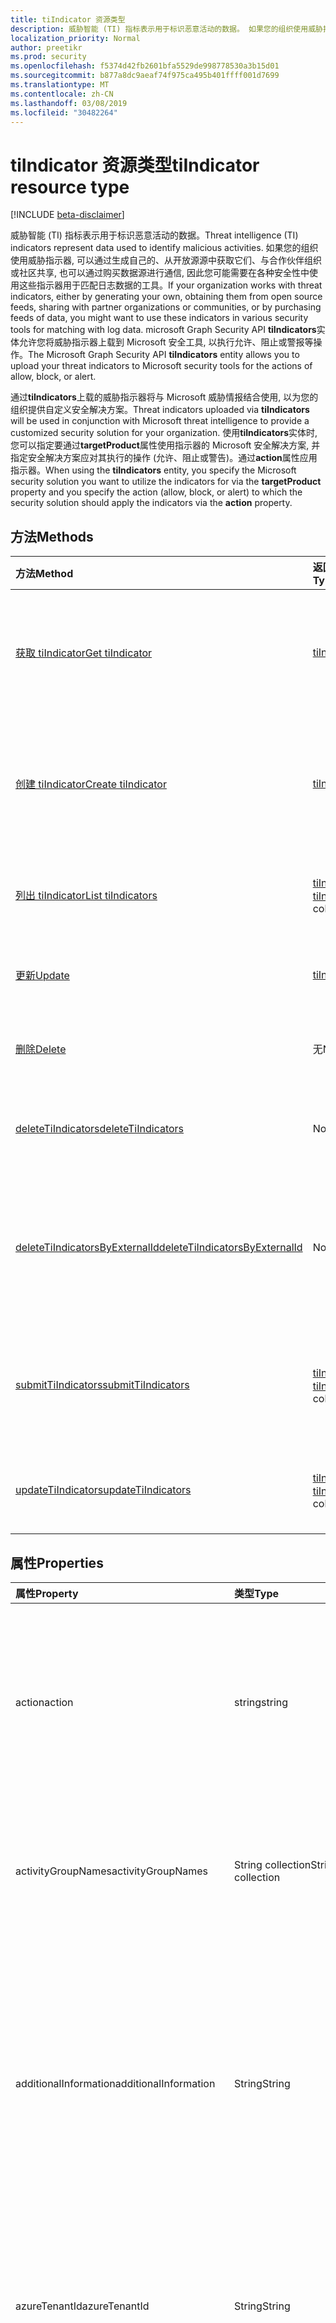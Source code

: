 ```yaml
---
title: tiIndicator 资源类型
description: 威胁智能 (TI) 指标表示用于标识恶意活动的数据。 如果您的组织使用威胁指示器 (通过生成自己的、从开放源源获取、与合作伙伴组织或社区共享, 或购买数据源), 则通常需要在各种安全性中使用这些指示器用于匹配日志数据的工具。 Graph security tiIndicators 实体允许您将威胁指示器上载到 Microsoft 安全工具, 以执行允许、阻止或警报等操作。
localization_priority: Normal
author: preetikr
ms.prod: security
ms.openlocfilehash: f5374d42fb2601bfa5529de998778530a3b15d01
ms.sourcegitcommit: b877a8dc9aeaf74f975ca495b401ffff001d7699
ms.translationtype: MT
ms.contentlocale: zh-CN
ms.lasthandoff: 03/08/2019
ms.locfileid: "30482264"
---
```

# <a name="tiindicator-resource-type"></a><span data-ttu-id="4cc22-105">tiIndicator 资源类型</span><span class="sxs-lookup"><span data-stu-id="4cc22-105">tiIndicator resource type</span></span>

[!INCLUDE [beta-disclaimer](../../includes/beta-disclaimer.md)]

<span data-ttu-id="4cc22-106">威胁智能 (TI) 指标表示用于标识恶意活动的数据。</span><span class="sxs-lookup"><span data-stu-id="4cc22-106">Threat intelligence (TI) indicators represent data used to identify malicious activities.</span></span> <span data-ttu-id="4cc22-107">如果您的组织使用威胁指示器, 可以通过生成自己的、从开放源源中获取它们、与合作伙伴组织或社区共享, 也可以通过购买数据源进行通信, 因此您可能需要在各种安全性中使用这些指示器用于匹配日志数据的工具。</span><span class="sxs-lookup"><span data-stu-id="4cc22-107">If your organization works with threat indicators, either by generating your own, obtaining them from open source feeds, sharing with partner organizations or communities, or by purchasing feeds of data, you might want to use these indicators in various security tools for matching with log data.</span></span> <span data-ttu-id="4cc22-108">microsoft Graph Security API **tiIndicators**实体允许您将威胁指示器上载到 Microsoft 安全工具, 以执行允许、阻止或警报等操作。</span><span class="sxs-lookup"><span data-stu-id="4cc22-108">The Microsoft Graph Security API **tiIndicators** entity allows you to upload your threat indicators to Microsoft security tools for the actions of allow, block, or alert.</span></span>

<span data-ttu-id="4cc22-109">通过**tiIndicators**上载的威胁指示器将与 Microsoft 威胁情报结合使用, 以为您的组织提供自定义安全解决方案。</span><span class="sxs-lookup"><span data-stu-id="4cc22-109">Threat indicators uploaded via **tiIndicators** will be used in conjunction with Microsoft threat intelligence to provide a customized security solution for your organization.</span></span> <span data-ttu-id="4cc22-110">使用**tiIndicators**实体时, 您可以指定要通过**targetProduct**属性使用指示器的 Microsoft 安全解决方案, 并指定安全解决方案应对其执行的操作 (允许、阻止或警告)。通过**action**属性应用指示器。</span><span class="sxs-lookup"><span data-stu-id="4cc22-110">When using the **tiIndicators** entity, you specify the Microsoft security solution you want to utilize the indicators for via the **targetProduct** property and you specify the action (allow, block, or alert) to which the security solution should apply the indicators via the **action** property.</span></span>

## <a name="methods"></a><span data-ttu-id="4cc22-111">方法</span><span class="sxs-lookup"><span data-stu-id="4cc22-111">Methods</span></span>

| <span data-ttu-id="4cc22-112">方法</span><span class="sxs-lookup"><span data-stu-id="4cc22-112">Method</span></span>       | <span data-ttu-id="4cc22-113">返回类型</span><span class="sxs-lookup"><span data-stu-id="4cc22-113">Return Type</span></span> | <span data-ttu-id="4cc22-114">说明</span><span class="sxs-lookup"><span data-stu-id="4cc22-114">Description</span></span> |
|:-------------|:------------|:------------|
| [<span data-ttu-id="4cc22-115">获取 tiIndicator</span><span class="sxs-lookup"><span data-stu-id="4cc22-115">Get tiIndicator</span></span>](../api/tiindicator-get.md) | [<span data-ttu-id="4cc22-116">tiIndicator</span><span class="sxs-lookup"><span data-stu-id="4cc22-116">tiIndicator</span></span>](tiindicator.md) | <span data-ttu-id="4cc22-117">读取 tiIndicator 对象的属性和关系。</span><span class="sxs-lookup"><span data-stu-id="4cc22-117">Read properties and relationships of tiIndicator object.</span></span> |
| [<span data-ttu-id="4cc22-118">创建 tiIndicator</span><span class="sxs-lookup"><span data-stu-id="4cc22-118">Create tiIndicator</span></span>](../api/tiindicators-post.md) | [<span data-ttu-id="4cc22-119">tiIndicator</span><span class="sxs-lookup"><span data-stu-id="4cc22-119">tiIndicator</span></span>](tiindicator.md) | <span data-ttu-id="4cc22-120">通过发布到 tiIndicators 集合创建新的 tiIndicator。</span><span class="sxs-lookup"><span data-stu-id="4cc22-120">Create a new tiIndicator by posting to the tiIndicators collection.</span></span> |
| [<span data-ttu-id="4cc22-121">列出 tiIndicator</span><span class="sxs-lookup"><span data-stu-id="4cc22-121">List tiIndicators</span></span>](../api/tiindicators-list.md) | <span data-ttu-id="4cc22-122">[tiIndicator](tiindicator.md)集合</span><span class="sxs-lookup"><span data-stu-id="4cc22-122">[tiIndicator](tiindicator.md) collection</span></span> | <span data-ttu-id="4cc22-123">获取 tiIndicator 对象集合。</span><span class="sxs-lookup"><span data-stu-id="4cc22-123">Get a tiIndicator object collection.</span></span> |
| [<span data-ttu-id="4cc22-124">更新</span><span class="sxs-lookup"><span data-stu-id="4cc22-124">Update</span></span>](../api/tiindicator-update.md) | [<span data-ttu-id="4cc22-125">tiIndicator</span><span class="sxs-lookup"><span data-stu-id="4cc22-125">tiIndicator</span></span>](tiindicator.md) | <span data-ttu-id="4cc22-126">更新 tiIndicator 对象。</span><span class="sxs-lookup"><span data-stu-id="4cc22-126">Update tiIndicator object.</span></span> |
| [<span data-ttu-id="4cc22-127">删除</span><span class="sxs-lookup"><span data-stu-id="4cc22-127">Delete</span></span>](../api/tiindicator-delete.md) | <span data-ttu-id="4cc22-128">无</span><span class="sxs-lookup"><span data-stu-id="4cc22-128">None</span></span> | <span data-ttu-id="4cc22-129">删除 tiIndicator 对象。</span><span class="sxs-lookup"><span data-stu-id="4cc22-129">Delete tiIndicator object.</span></span> |
|[<span data-ttu-id="4cc22-130">deleteTiIndicators</span><span class="sxs-lookup"><span data-stu-id="4cc22-130">deleteTiIndicators</span></span>](../api/tiindicator-deletetiindicators.md)|<span data-ttu-id="4cc22-131">None</span><span class="sxs-lookup"><span data-stu-id="4cc22-131">None</span></span>| <span data-ttu-id="4cc22-132">删除多个 tiIndicator 对象。</span><span class="sxs-lookup"><span data-stu-id="4cc22-132">Delete multiple tiIndicator objects.</span></span>|
|[<span data-ttu-id="4cc22-133">deleteTiIndicatorsByExternalId</span><span class="sxs-lookup"><span data-stu-id="4cc22-133">deleteTiIndicatorsByExternalId</span></span>](../api/tiindicator-deletetiindicatorsbyexternalid.md)|<span data-ttu-id="4cc22-134">None</span><span class="sxs-lookup"><span data-stu-id="4cc22-134">None</span></span>| <span data-ttu-id="4cc22-135">通过`externalId`属性删除多个 tiIndicator 对象。</span><span class="sxs-lookup"><span data-stu-id="4cc22-135">Delete multiple tiIndicator objects by the `externalId` property.</span></span>|
|[<span data-ttu-id="4cc22-136">submitTiIndicators</span><span class="sxs-lookup"><span data-stu-id="4cc22-136">submitTiIndicators</span></span>](../api/tiindicator-submittiindicators.md)|<span data-ttu-id="4cc22-137">[tiIndicator](tiindicator.md)集合</span><span class="sxs-lookup"><span data-stu-id="4cc22-137">[tiIndicator](tiindicator.md) collection</span></span>|<span data-ttu-id="4cc22-138">通过发布 tiIndicators 集合创建新的 tiIndicators。</span><span class="sxs-lookup"><span data-stu-id="4cc22-138">Create new tiIndicators by posting a tiIndicators collection.</span></span>|
|[<span data-ttu-id="4cc22-139">updateTiIndicators</span><span class="sxs-lookup"><span data-stu-id="4cc22-139">updateTiIndicators</span></span>](../api/tiindicator-updatetiindicators.md)|<span data-ttu-id="4cc22-140">[tiIndicator](tiindicator.md)集合</span><span class="sxs-lookup"><span data-stu-id="4cc22-140">[tiIndicator](tiindicator.md) collection</span></span>| <span data-ttu-id="4cc22-141">更新多个 tiIndicator 对象。</span><span class="sxs-lookup"><span data-stu-id="4cc22-141">Update multiple tiIndicator objects.</span></span>|

## <a name="properties"></a><span data-ttu-id="4cc22-142">属性</span><span class="sxs-lookup"><span data-stu-id="4cc22-142">Properties</span></span>

| <span data-ttu-id="4cc22-143">属性</span><span class="sxs-lookup"><span data-stu-id="4cc22-143">Property</span></span>     | <span data-ttu-id="4cc22-144">类型</span><span class="sxs-lookup"><span data-stu-id="4cc22-144">Type</span></span>        | <span data-ttu-id="4cc22-145">说明</span><span class="sxs-lookup"><span data-stu-id="4cc22-145">Description</span></span> |
|:-------------|:------------|:------------|
|<span data-ttu-id="4cc22-146">action</span><span class="sxs-lookup"><span data-stu-id="4cc22-146">action</span></span>|<span data-ttu-id="4cc22-147">string</span><span class="sxs-lookup"><span data-stu-id="4cc22-147">string</span></span>| <span data-ttu-id="4cc22-148">在 targetProduct 安全工具中匹配指标时要应用的操作。</span><span class="sxs-lookup"><span data-stu-id="4cc22-148">The action to apply if the indicator is matched from within the targetProduct security tool.</span></span> <span data-ttu-id="4cc22-149">可取值为：`unknown`、`allow`、`block`、`alert`。</span><span class="sxs-lookup"><span data-stu-id="4cc22-149">Possible values are: `unknown`, `allow`, `block`, `alert`.</span></span> <span data-ttu-id="4cc22-150">**必需。**</span><span class="sxs-lookup"><span data-stu-id="4cc22-150">**Required.**</span></span>|
|<span data-ttu-id="4cc22-151">activityGroupNames</span><span class="sxs-lookup"><span data-stu-id="4cc22-151">activityGroupNames</span></span>|<span data-ttu-id="4cc22-152">String collection</span><span class="sxs-lookup"><span data-stu-id="4cc22-152">String collection</span></span>|<span data-ttu-id="4cc22-153">负责威胁指示器所涵盖的恶意活动的各方的网络威胁智能名称。</span><span class="sxs-lookup"><span data-stu-id="4cc22-153">The cyber threat intelligence name(s) for the parties responsible for the malicious activity covered by the threat indicator.</span></span>|
|<span data-ttu-id="4cc22-154">additionalInformation</span><span class="sxs-lookup"><span data-stu-id="4cc22-154">additionalInformation</span></span>|<span data-ttu-id="4cc22-155">String</span><span class="sxs-lookup"><span data-stu-id="4cc22-155">String</span></span>|<span data-ttu-id="4cc22-156">可以放置其他 tiIndicator 属性中未涵盖的指标中的额外数据的 "容器" 区域。</span><span class="sxs-lookup"><span data-stu-id="4cc22-156">A catchall area into which extra data from the indicator not covered by the other tiIndicator properties may be placed.</span></span> <span data-ttu-id="4cc22-157">放置在 additionalInformation 中的数据通常不会被 targetProduct 安全工具使用。</span><span class="sxs-lookup"><span data-stu-id="4cc22-157">Data placed into additionalInformation will typically not be utilized by the targetProduct security tool.</span></span>|
|<span data-ttu-id="4cc22-158">azureTenantId</span><span class="sxs-lookup"><span data-stu-id="4cc22-158">azureTenantId</span></span>|<span data-ttu-id="4cc22-159">String</span><span class="sxs-lookup"><span data-stu-id="4cc22-159">String</span></span>| <span data-ttu-id="4cc22-160">当指标为引入时由系统进行标记。</span><span class="sxs-lookup"><span data-stu-id="4cc22-160">Stamped by the system when the indicator is ingested.</span></span> <span data-ttu-id="4cc22-161">提交客户端的 Azure Active Directory 租户 id。</span><span class="sxs-lookup"><span data-stu-id="4cc22-161">The Azure Active Directory tenant id of submitting client.</span></span> <span data-ttu-id="4cc22-162">**必需。**</span><span class="sxs-lookup"><span data-stu-id="4cc22-162">**Required.**</span></span>|
|<span data-ttu-id="4cc22-163">confidence</span><span class="sxs-lookup"><span data-stu-id="4cc22-163">confidence</span></span>|<span data-ttu-id="4cc22-164">Int32</span><span class="sxs-lookup"><span data-stu-id="4cc22-164">Int32</span></span>|<span data-ttu-id="4cc22-165">一个整数, 表示对指示器中的数据准确标识恶意行为的可信度。</span><span class="sxs-lookup"><span data-stu-id="4cc22-165">An integer representing the confidence the data within the indicator accurately identifies malicious behavior.</span></span> <span data-ttu-id="4cc22-166">可接受的值为0– 100, 100 的值为最高。</span><span class="sxs-lookup"><span data-stu-id="4cc22-166">Acceptable values are 0 – 100 with 100 being the highest.</span></span>|
|<span data-ttu-id="4cc22-167">说明</span><span class="sxs-lookup"><span data-stu-id="4cc22-167">description</span></span>|<span data-ttu-id="4cc22-168">字符串</span><span class="sxs-lookup"><span data-stu-id="4cc22-168">String</span></span>| <span data-ttu-id="4cc22-169">由指示器表示的威胁的简短说明 (100 个字符或更少)。</span><span class="sxs-lookup"><span data-stu-id="4cc22-169">Brief description (100 characters or less) of the threat represented by the indicator.</span></span> <span data-ttu-id="4cc22-170">**必需。**</span><span class="sxs-lookup"><span data-stu-id="4cc22-170">**Required.**</span></span>|
|<span data-ttu-id="4cc22-171">diamondModel</span><span class="sxs-lookup"><span data-stu-id="4cc22-171">diamondModel</span></span>|[<span data-ttu-id="4cc22-172">diamondModel</span><span class="sxs-lookup"><span data-stu-id="4cc22-172">diamondModel</span></span>](#diamondModel-values)|<span data-ttu-id="4cc22-173">此指示器所在的菱形模型的面积。</span><span class="sxs-lookup"><span data-stu-id="4cc22-173">The area of the Diamond Model in which this indicator exists.</span></span> <span data-ttu-id="4cc22-174">可取值为：`unknown`、`adversary`、`capability`、`infrastructure` 或 `victim`。</span><span class="sxs-lookup"><span data-stu-id="4cc22-174">Possible values are: `unknown`, `adversary`, `capability`, `infrastructure`, `victim`.</span></span>|
|<span data-ttu-id="4cc22-175">expirationDateTime</span><span class="sxs-lookup"><span data-stu-id="4cc22-175">expirationDateTime</span></span>|<span data-ttu-id="4cc22-176">DateTimeOffset</span><span class="sxs-lookup"><span data-stu-id="4cc22-176">DateTimeOffset</span></span>| <span data-ttu-id="4cc22-177">指示指示器过期时间的日期/时间字符串。</span><span class="sxs-lookup"><span data-stu-id="4cc22-177">DateTime string indicating when the Indicator expires.</span></span> <span data-ttu-id="4cc22-178">所有指标都必须具有到期日期, 以避免系统中的陈旧指示器持久化。</span><span class="sxs-lookup"><span data-stu-id="4cc22-178">All indicators must have an expiration date to avoid stale indicators persisting in the system.</span></span> <span data-ttu-id="4cc22-179">时间戳类型表示采用 ISO 8601 格式的日期和时间信息，始终采用 UTC 时间。</span><span class="sxs-lookup"><span data-stu-id="4cc22-179">The Timestamp type represents date and time information using ISO 8601 format and is always in UTC time.</span></span> <span data-ttu-id="4cc22-180">例如，2014 年 1 月 1 日午夜 UTC 如下所示：`'2014-01-01T00:00:00Z'`。</span><span class="sxs-lookup"><span data-stu-id="4cc22-180">For example, midnight UTC on Jan 1, 2014 would look like this: `'2014-01-01T00:00:00Z'`.</span></span> <span data-ttu-id="4cc22-181">**必需。**</span><span class="sxs-lookup"><span data-stu-id="4cc22-181">**Required.**</span></span>|
|<span data-ttu-id="4cc22-182">externalId</span><span class="sxs-lookup"><span data-stu-id="4cc22-182">externalId</span></span>|<span data-ttu-id="4cc22-183">String</span><span class="sxs-lookup"><span data-stu-id="4cc22-183">String</span></span>| <span data-ttu-id="4cc22-184">将指示器与指示器提供程序的系统 (例如外键) 相结合的标识号。</span><span class="sxs-lookup"><span data-stu-id="4cc22-184">An identification number that ties the indicator back to the indicator provider’s system (e.g. a foreign key).</span></span> |
|<span data-ttu-id="4cc22-185">id</span><span class="sxs-lookup"><span data-stu-id="4cc22-185">id</span></span>|<span data-ttu-id="4cc22-186">String</span><span class="sxs-lookup"><span data-stu-id="4cc22-186">String</span></span>|<span data-ttu-id="4cc22-187">当指标为引入时由系统创建。</span><span class="sxs-lookup"><span data-stu-id="4cc22-187">Created by the system when the indicator is ingested.</span></span> <span data-ttu-id="4cc22-188">生成的 GUID/唯一标识符。</span><span class="sxs-lookup"><span data-stu-id="4cc22-188">Generated GUID/unique identifier.</span></span> <span data-ttu-id="4cc22-189">只读。</span><span class="sxs-lookup"><span data-stu-id="4cc22-189">Read-only.</span></span>|
|<span data-ttu-id="4cc22-190">ingestedDateTime</span><span class="sxs-lookup"><span data-stu-id="4cc22-190">ingestedDateTime</span></span>|<span data-ttu-id="4cc22-191">DateTimeOffset</span><span class="sxs-lookup"><span data-stu-id="4cc22-191">DateTimeOffset</span></span>| <span data-ttu-id="4cc22-192">当指标为引入时由系统进行标记。</span><span class="sxs-lookup"><span data-stu-id="4cc22-192">Stamped by the system when the indicator is ingested.</span></span> <span data-ttu-id="4cc22-193">时间戳类型表示采用 ISO 8601 格式的日期和时间信息，始终采用 UTC 时间。</span><span class="sxs-lookup"><span data-stu-id="4cc22-193">The Timestamp type represents date and time information using ISO 8601 format and is always in UTC time.</span></span> <span data-ttu-id="4cc22-194">例如，2014 年 1 月 1 日午夜 UTC 如下所示：`'2014-01-01T00:00:00Z'`</span><span class="sxs-lookup"><span data-stu-id="4cc22-194">For example, midnight UTC on Jan 1, 2014 would look like this: `'2014-01-01T00:00:00Z'`</span></span>|
|<span data-ttu-id="4cc22-195">isActive</span><span class="sxs-lookup"><span data-stu-id="4cc22-195">isActive</span></span>|<span data-ttu-id="4cc22-196">Boolean</span><span class="sxs-lookup"><span data-stu-id="4cc22-196">Boolean</span></span>| <span data-ttu-id="4cc22-197">用于停用系统中的指示器。</span><span class="sxs-lookup"><span data-stu-id="4cc22-197">Used to deactivate indicators within system.</span></span> <span data-ttu-id="4cc22-198">默认情况下, 提交的任何指示器都设置为活动状态。</span><span class="sxs-lookup"><span data-stu-id="4cc22-198">By default, any indicator submitted is set as active.</span></span> <span data-ttu-id="4cc22-199">但是, 提供程序可能会将此设置为 "False" 的现有指示器提交到系统中停用指示器。</span><span class="sxs-lookup"><span data-stu-id="4cc22-199">However, providers may submit existing indicators with this set to ‘False’ to deactivate indicators in the system.</span></span>|
|<span data-ttu-id="4cc22-200">killChain</span><span class="sxs-lookup"><span data-stu-id="4cc22-200">killChain</span></span>|<span data-ttu-id="4cc22-201">[killChain](#killChain-values)集合</span><span class="sxs-lookup"><span data-stu-id="4cc22-201">[killChain](#killChain-values) collection</span></span>|<span data-ttu-id="4cc22-202">一个 JSON 字符串数组, 用于描述此指示器针对终止链上的哪个点或点。</span><span class="sxs-lookup"><span data-stu-id="4cc22-202">A JSON array of strings that describes which point or points on the Kill Chain this indicator targets.</span></span> <span data-ttu-id="4cc22-203">有关确切值, 请参阅下面的 "killChain 值"。</span><span class="sxs-lookup"><span data-stu-id="4cc22-203">See ‘killChain values’ below for exact values.</span></span> |
|<span data-ttu-id="4cc22-204">knownFalsePositives</span><span class="sxs-lookup"><span data-stu-id="4cc22-204">knownFalsePositives</span></span>|<span data-ttu-id="4cc22-205">String</span><span class="sxs-lookup"><span data-stu-id="4cc22-205">String</span></span>|<span data-ttu-id="4cc22-206">指示符可能导致误报的情况。</span><span class="sxs-lookup"><span data-stu-id="4cc22-206">Scenarios in which the indicator may cause false positives.</span></span> <span data-ttu-id="4cc22-207">这应该是可读的文本。</span><span class="sxs-lookup"><span data-stu-id="4cc22-207">This should be human-readable text.</span></span>|
|<span data-ttu-id="4cc22-208">lastReportedDateTime</span><span class="sxs-lookup"><span data-stu-id="4cc22-208">lastReportedDateTime</span></span>|<span data-ttu-id="4cc22-209">DateTimeOffset</span><span class="sxs-lookup"><span data-stu-id="4cc22-209">DateTimeOffset</span></span>|<span data-ttu-id="4cc22-210">上次发现指示器的时间。</span><span class="sxs-lookup"><span data-stu-id="4cc22-210">The last time the indicator was seen.</span></span> <span data-ttu-id="4cc22-211">时间戳类型表示使用 ISO 8601 格式的日期和时间信息，并且始终处于 UTC 时间。</span><span class="sxs-lookup"><span data-stu-id="4cc22-211">The Timestamp type represents date and time information using ISO 8601 format and is always in UTC time.</span></span> <span data-ttu-id="4cc22-212">例如，2014 年 1 月 1 日午夜 UTC 如下所示：`'2014-01-01T00:00:00Z'`</span><span class="sxs-lookup"><span data-stu-id="4cc22-212">For example, midnight UTC on Jan 1, 2014 would look like this: `'2014-01-01T00:00:00Z'`</span></span>|
|<span data-ttu-id="4cc22-213">malwareFamilyNames</span><span class="sxs-lookup"><span data-stu-id="4cc22-213">malwareFamilyNames</span></span>|<span data-ttu-id="4cc22-214">String collection</span><span class="sxs-lookup"><span data-stu-id="4cc22-214">String collection</span></span>|<span data-ttu-id="4cc22-215">与指示器关联的恶意软件系列名称 (如果存在)。</span><span class="sxs-lookup"><span data-stu-id="4cc22-215">The malware family name associated with an indicator if it exists.</span></span> <span data-ttu-id="4cc22-216">如果所有可能都可以通过 Windows Defender 安全智能[威胁百科全书](https://www.microsoft.com/wdsi/threats)找到, microsoft 将首选 microsoft 恶意软件系列名称。</span><span class="sxs-lookup"><span data-stu-id="4cc22-216">Microsoft prefers the Microsoft malware family name if at all possible which can be found via the Windows Defender Security Intelligence [threat encyclopedia](https://www.microsoft.com/wdsi/threats).</span></span>|
|<span data-ttu-id="4cc22-217">passiveOnly</span><span class="sxs-lookup"><span data-stu-id="4cc22-217">passiveOnly</span></span>|<span data-ttu-id="4cc22-218">Boolean</span><span class="sxs-lookup"><span data-stu-id="4cc22-218">Boolean</span></span> |<span data-ttu-id="4cc22-219">确定该指示符是否应触发对最终用户可见的事件。</span><span class="sxs-lookup"><span data-stu-id="4cc22-219">Determines if the indicator should trigger an event that is visible to an end-user.</span></span> <span data-ttu-id="4cc22-220">如果设置为 "true", 则安全工具将不会通知最终用户已发生 "命中"。</span><span class="sxs-lookup"><span data-stu-id="4cc22-220">When set to ‘true,’ security tools will not notify the end user that a ‘hit’ has occurred.</span></span> <span data-ttu-id="4cc22-221">通常情况下, 这通常被视为审核或静默模式, 安全产品只需记录已发生的匹配项, 但不会执行该操作。</span><span class="sxs-lookup"><span data-stu-id="4cc22-221">This is most often treated as audit or silent mode by security products where they will simply log that a match occurred but will not perform the action.</span></span> <span data-ttu-id="4cc22-222">默认值为 false。</span><span class="sxs-lookup"><span data-stu-id="4cc22-222">Default value is false.</span></span> |
|<span data-ttu-id="4cc22-223">度</span><span class="sxs-lookup"><span data-stu-id="4cc22-223">severity</span></span>|<span data-ttu-id="4cc22-224">Int32</span><span class="sxs-lookup"><span data-stu-id="4cc22-224">Int32</span></span>| <span data-ttu-id="4cc22-225">一个整数, 表示由指示器中的数据标识的恶意行为的严重程度。</span><span class="sxs-lookup"><span data-stu-id="4cc22-225">An integer representing the severity of the malicious behavior identified by the data within the indicator.</span></span> <span data-ttu-id="4cc22-226">可接受的值为0– 5, 其中5为最严重, 0 表示根本不严重。</span><span class="sxs-lookup"><span data-stu-id="4cc22-226">Acceptable values are 0 – 5 where 5 is the most severe and zero is not severe at all.</span></span> <span data-ttu-id="4cc22-227">默认值为3。</span><span class="sxs-lookup"><span data-stu-id="4cc22-227">Default value is 3.</span></span> |
|<span data-ttu-id="4cc22-228">tags</span><span class="sxs-lookup"><span data-stu-id="4cc22-228">tags</span></span>|<span data-ttu-id="4cc22-229">String 集合</span><span class="sxs-lookup"><span data-stu-id="4cc22-229">String collection</span></span>|<span data-ttu-id="4cc22-230">存储任意标记/关键字的字符串的 JSON 数组。</span><span class="sxs-lookup"><span data-stu-id="4cc22-230">A JSON array of strings that stores arbitrary tags/keywords.</span></span> |
|<span data-ttu-id="4cc22-231">targetProduct</span><span class="sxs-lookup"><span data-stu-id="4cc22-231">targetProduct</span></span>|<span data-ttu-id="4cc22-232">String</span><span class="sxs-lookup"><span data-stu-id="4cc22-232">String</span></span>|<span data-ttu-id="4cc22-233">一个字符串值, 表示应应用指标的单个安全产品。</span><span class="sxs-lookup"><span data-stu-id="4cc22-233">A string value representing a single security product to which the indicator should be applied.</span></span> <span data-ttu-id="4cc22-234">可接受的值`Azure Sentinel`为:。</span><span class="sxs-lookup"><span data-stu-id="4cc22-234">Acceptable values are: `Azure Sentinel`.</span></span> <span data-ttu-id="4cc22-235">**Required**</span><span class="sxs-lookup"><span data-stu-id="4cc22-235">**Required**</span></span>|
|<span data-ttu-id="4cc22-236">threatType</span><span class="sxs-lookup"><span data-stu-id="4cc22-236">threatType</span></span>|[<span data-ttu-id="4cc22-237">threatType</span><span class="sxs-lookup"><span data-stu-id="4cc22-237">threatType</span></span>](#threatType-values)| <span data-ttu-id="4cc22-238">每个指示器都必须具有有效的指示器威胁类型。</span><span class="sxs-lookup"><span data-stu-id="4cc22-238">Each indicator must have a valid Indicator Threat Type.</span></span> <span data-ttu-id="4cc22-239">可取值为：`Botnet`、`C2`、`CryptoMining`、`Darknet`、`DDoS`、`MaliciousUrl`、`Malware`、`Phishing`、`Proxy`、`PUA`、`WatchList`。</span><span class="sxs-lookup"><span data-stu-id="4cc22-239">Possible values are: `Botnet`, `C2`, `CryptoMining`, `Darknet`, `DDoS`, `MaliciousUrl`, `Malware`, `Phishing`, `Proxy`, `PUA`, `WatchList`.</span></span> <span data-ttu-id="4cc22-240">**必需。**</span><span class="sxs-lookup"><span data-stu-id="4cc22-240">**Required.**</span></span> |
|<span data-ttu-id="4cc22-241">tlpLevel</span><span class="sxs-lookup"><span data-stu-id="4cc22-241">tlpLevel</span></span>|[<span data-ttu-id="4cc22-242">tlpLevel</span><span class="sxs-lookup"><span data-stu-id="4cc22-242">tlpLevel</span></span>](#tlpLevel-values)| <span data-ttu-id="4cc22-243">指标的流量灯协议值。</span><span class="sxs-lookup"><span data-stu-id="4cc22-243">Traffic Light Protocol value for the indicator.</span></span> <span data-ttu-id="4cc22-244">可取值为：`unknown`、`white`、`green`、`amber` 或 `red`。</span><span class="sxs-lookup"><span data-stu-id="4cc22-244">Possible values are: `unknown`, `white`, `green`, `amber`, `red`.</span></span> <span data-ttu-id="4cc22-245">**必需。**</span><span class="sxs-lookup"><span data-stu-id="4cc22-245">**Required.**</span></span>|

### <a name="indicator-observables---email"></a><span data-ttu-id="4cc22-246">指标 observable-电子邮件</span><span class="sxs-lookup"><span data-stu-id="4cc22-246">Indicator Observables - Email</span></span>

| <span data-ttu-id="4cc22-247">属性</span><span class="sxs-lookup"><span data-stu-id="4cc22-247">Property</span></span>     | <span data-ttu-id="4cc22-248">类型</span><span class="sxs-lookup"><span data-stu-id="4cc22-248">Type</span></span>        | <span data-ttu-id="4cc22-249">说明</span><span class="sxs-lookup"><span data-stu-id="4cc22-249">Description</span></span> |
|:-------------|:------------|:------------|
|<span data-ttu-id="4cc22-250">emailEncoding</span><span class="sxs-lookup"><span data-stu-id="4cc22-250">emailEncoding</span></span>|<span data-ttu-id="4cc22-251">String</span><span class="sxs-lookup"><span data-stu-id="4cc22-251">String</span></span>|<span data-ttu-id="4cc22-252">电子邮件中使用的文本编码的类型。</span><span class="sxs-lookup"><span data-stu-id="4cc22-252">The type of text encoding used in the email.</span></span>|
|<span data-ttu-id="4cc22-253">emailLanguage</span><span class="sxs-lookup"><span data-stu-id="4cc22-253">emailLanguage</span></span>|<span data-ttu-id="4cc22-254">String</span><span class="sxs-lookup"><span data-stu-id="4cc22-254">String</span></span>|<span data-ttu-id="4cc22-255">电子邮件的语言。</span><span class="sxs-lookup"><span data-stu-id="4cc22-255">The language of the email.</span></span>|
|<span data-ttu-id="4cc22-256">emailRecipient</span><span class="sxs-lookup"><span data-stu-id="4cc22-256">emailRecipient</span></span>|<span data-ttu-id="4cc22-257">String</span><span class="sxs-lookup"><span data-stu-id="4cc22-257">String</span></span>|<span data-ttu-id="4cc22-258">收件人电子邮件地址。</span><span class="sxs-lookup"><span data-stu-id="4cc22-258">Recipient email address.</span></span>|
|<span data-ttu-id="4cc22-259">emailSenderAddress</span><span class="sxs-lookup"><span data-stu-id="4cc22-259">emailSenderAddress</span></span>|<span data-ttu-id="4cc22-260">String</span><span class="sxs-lookup"><span data-stu-id="4cc22-260">String</span></span>|<span data-ttu-id="4cc22-261">attacker& # 124; 牺牲品的电子邮件地址。</span><span class="sxs-lookup"><span data-stu-id="4cc22-261">Email address of the attacker&#124;victim.</span></span>|
|<span data-ttu-id="4cc22-262">emailSenderName</span><span class="sxs-lookup"><span data-stu-id="4cc22-262">emailSenderName</span></span>|<span data-ttu-id="4cc22-263">String</span><span class="sxs-lookup"><span data-stu-id="4cc22-263">String</span></span>|<span data-ttu-id="4cc22-264">attacker& # 124; 牺牲品的显示名称。</span><span class="sxs-lookup"><span data-stu-id="4cc22-264">Displayed name of the attacker&#124;victim.</span></span>|
|<span data-ttu-id="4cc22-265">emailSourceDomain</span><span class="sxs-lookup"><span data-stu-id="4cc22-265">emailSourceDomain</span></span>|<span data-ttu-id="4cc22-266">String</span><span class="sxs-lookup"><span data-stu-id="4cc22-266">String</span></span>|<span data-ttu-id="4cc22-267">电子邮件中使用的域。</span><span class="sxs-lookup"><span data-stu-id="4cc22-267">Domain used in the email.</span></span>|
|<span data-ttu-id="4cc22-268">emailSourceIpAddress</span><span class="sxs-lookup"><span data-stu-id="4cc22-268">emailSourceIpAddress</span></span>|<span data-ttu-id="4cc22-269">String</span><span class="sxs-lookup"><span data-stu-id="4cc22-269">String</span></span>|<span data-ttu-id="4cc22-270">电子邮件的源 IP 地址。</span><span class="sxs-lookup"><span data-stu-id="4cc22-270">Source IP address of email.</span></span>|
|<span data-ttu-id="4cc22-271">emailSubject</span><span class="sxs-lookup"><span data-stu-id="4cc22-271">emailSubject</span></span>|<span data-ttu-id="4cc22-272">String</span><span class="sxs-lookup"><span data-stu-id="4cc22-272">String</span></span>|<span data-ttu-id="4cc22-273">电子邮件的主题行。</span><span class="sxs-lookup"><span data-stu-id="4cc22-273">Subject line of email.</span></span>|
|<span data-ttu-id="4cc22-274">emailXMailer</span><span class="sxs-lookup"><span data-stu-id="4cc22-274">emailXMailer</span></span>|<span data-ttu-id="4cc22-275">String</span><span class="sxs-lookup"><span data-stu-id="4cc22-275">String</span></span>|<span data-ttu-id="4cc22-276">在电子邮件中使用的邮件散播值。</span><span class="sxs-lookup"><span data-stu-id="4cc22-276">X-Mailer value used in the email.</span></span>|

### <a name="indicator-observables---file"></a><span data-ttu-id="4cc22-277">指标 observable-文件</span><span class="sxs-lookup"><span data-stu-id="4cc22-277">Indicator Observables - File</span></span>

| <span data-ttu-id="4cc22-278">属性</span><span class="sxs-lookup"><span data-stu-id="4cc22-278">Property</span></span>     | <span data-ttu-id="4cc22-279">类型</span><span class="sxs-lookup"><span data-stu-id="4cc22-279">Type</span></span>        | <span data-ttu-id="4cc22-280">说明</span><span class="sxs-lookup"><span data-stu-id="4cc22-280">Description</span></span> |
|:-------------|:------------|:------------|
|<span data-ttu-id="4cc22-281">fileCompileDateTime</span><span class="sxs-lookup"><span data-stu-id="4cc22-281">fileCompileDateTime</span></span>|<span data-ttu-id="4cc22-282">DateTimeOffset</span><span class="sxs-lookup"><span data-stu-id="4cc22-282">DateTimeOffset</span></span>|<span data-ttu-id="4cc22-283">编译文件时的日期/时间。</span><span class="sxs-lookup"><span data-stu-id="4cc22-283">DateTime when the file was compiled.</span></span> <span data-ttu-id="4cc22-284">时间戳类型表示使用 ISO 8601 格式的日期和时间信息，并且始终处于 UTC 时间。</span><span class="sxs-lookup"><span data-stu-id="4cc22-284">The Timestamp type represents date and time information using ISO 8601 format and is always in UTC time.</span></span> <span data-ttu-id="4cc22-285">例如，2014 年 1 月 1 日午夜 UTC 如下所示：`'2014-01-01T00:00:00Z'`</span><span class="sxs-lookup"><span data-stu-id="4cc22-285">For example, midnight UTC on Jan 1, 2014 would look like this: `'2014-01-01T00:00:00Z'`</span></span>|
|<span data-ttu-id="4cc22-286">fileCreatedDateTime</span><span class="sxs-lookup"><span data-stu-id="4cc22-286">fileCreatedDateTime</span></span>|<span data-ttu-id="4cc22-287">DateTimeOffset</span><span class="sxs-lookup"><span data-stu-id="4cc22-287">DateTimeOffset</span></span>| <span data-ttu-id="4cc22-288">创建文件时的日期/时间。时间戳类型表示使用 ISO 8601 格式的日期和时间信息, 并且始终采用 UTC 时间。</span><span class="sxs-lookup"><span data-stu-id="4cc22-288">DateTime when the file was created.The Timestamp type represents date and time information using ISO 8601 format and is always in UTC time.</span></span> <span data-ttu-id="4cc22-289">例如，2014 年 1 月 1 日午夜 UTC 如下所示：`'2014-01-01T00:00:00Z'`</span><span class="sxs-lookup"><span data-stu-id="4cc22-289">For example, midnight UTC on Jan 1, 2014 would look like this: `'2014-01-01T00:00:00Z'`</span></span>|
|<span data-ttu-id="4cc22-290">fileHashType</span><span class="sxs-lookup"><span data-stu-id="4cc22-290">fileHashType</span></span>|<span data-ttu-id="4cc22-291">string</span><span class="sxs-lookup"><span data-stu-id="4cc22-291">string</span></span>| <span data-ttu-id="4cc22-292">存储在 fileHashValue 中的哈希的类型。</span><span class="sxs-lookup"><span data-stu-id="4cc22-292">The type of hash stored in fileHashValue.</span></span> <span data-ttu-id="4cc22-293">可取值为：`unknown`、`sha1`、`sha256`、`md5`、`authenticodeHash256`、`lsHash` 或 `ctph`。</span><span class="sxs-lookup"><span data-stu-id="4cc22-293">Possible values are: `unknown`, `sha1`, `sha256`, `md5`, `authenticodeHash256`, `lsHash`, `ctph`.</span></span>|
|<span data-ttu-id="4cc22-294">fileHashValue</span><span class="sxs-lookup"><span data-stu-id="4cc22-294">fileHashValue</span></span>|<span data-ttu-id="4cc22-295">String</span><span class="sxs-lookup"><span data-stu-id="4cc22-295">String</span></span>| <span data-ttu-id="4cc22-296">文件哈希值。</span><span class="sxs-lookup"><span data-stu-id="4cc22-296">The file hash value.</span></span>|
|<span data-ttu-id="4cc22-297">fileMutexName</span><span class="sxs-lookup"><span data-stu-id="4cc22-297">fileMutexName</span></span>|<span data-ttu-id="4cc22-298">String</span><span class="sxs-lookup"><span data-stu-id="4cc22-298">String</span></span>| <span data-ttu-id="4cc22-299">在基于文件的检测中使用的 Mutex 名称。</span><span class="sxs-lookup"><span data-stu-id="4cc22-299">Mutex name used in file-based detections.</span></span>|
|<span data-ttu-id="4cc22-300">fileName</span><span class="sxs-lookup"><span data-stu-id="4cc22-300">fileName</span></span>|<span data-ttu-id="4cc22-301">String</span><span class="sxs-lookup"><span data-stu-id="4cc22-301">String</span></span>|<span data-ttu-id="4cc22-302">如果该标记是基于文件的, 则为该文件的名称。</span><span class="sxs-lookup"><span data-stu-id="4cc22-302">Name of the file if the indicator is file-based.</span></span> <span data-ttu-id="4cc22-303">可以用逗号分隔多个文件名。</span><span class="sxs-lookup"><span data-stu-id="4cc22-303">Multiple file names may be delimited by commas.</span></span> |
|<span data-ttu-id="4cc22-304">filePacker</span><span class="sxs-lookup"><span data-stu-id="4cc22-304">filePacker</span></span>|<span data-ttu-id="4cc22-305">String</span><span class="sxs-lookup"><span data-stu-id="4cc22-305">String</span></span>|<span data-ttu-id="4cc22-306">用于生成相关文件的 packer。</span><span class="sxs-lookup"><span data-stu-id="4cc22-306">The packer used to build the file in question.</span></span>|
|<span data-ttu-id="4cc22-307">路径</span><span class="sxs-lookup"><span data-stu-id="4cc22-307">filePath</span></span>|<span data-ttu-id="4cc22-308">String</span><span class="sxs-lookup"><span data-stu-id="4cc22-308">String</span></span>|<span data-ttu-id="4cc22-309">指示受损的文件路径。</span><span class="sxs-lookup"><span data-stu-id="4cc22-309">Path of file indicating compromise.</span></span> <span data-ttu-id="4cc22-310">可以是 Windows 或 \* nix 样式路径。</span><span class="sxs-lookup"><span data-stu-id="4cc22-310">May be a Windows or \*nix style path.</span></span>|
|<span data-ttu-id="4cc22-311">fileSize</span><span class="sxs-lookup"><span data-stu-id="4cc22-311">fileSize</span></span>|<span data-ttu-id="4cc22-312">Int64</span><span class="sxs-lookup"><span data-stu-id="4cc22-312">Int64</span></span>|<span data-ttu-id="4cc22-313">文件大小 (以字节为单位)。</span><span class="sxs-lookup"><span data-stu-id="4cc22-313">Size of the file in bytes.</span></span>|
|<span data-ttu-id="4cc22-314">类型</span><span class="sxs-lookup"><span data-stu-id="4cc22-314">fileType</span></span>|<span data-ttu-id="4cc22-315">String</span><span class="sxs-lookup"><span data-stu-id="4cc22-315">String</span></span>| <span data-ttu-id="4cc22-316">文件类型的文本说明。</span><span class="sxs-lookup"><span data-stu-id="4cc22-316">Text description of the type of file.</span></span> <span data-ttu-id="4cc22-317">例如, "Word Document" 或 "Binary"。</span><span class="sxs-lookup"><span data-stu-id="4cc22-317">For example, “Word Document” or “Binary”.</span></span>|

### <a name="indicator-observables---network"></a><span data-ttu-id="4cc22-318">指标 observable-网络</span><span class="sxs-lookup"><span data-stu-id="4cc22-318">Indicator Observables - Network</span></span>

| <span data-ttu-id="4cc22-319">属性</span><span class="sxs-lookup"><span data-stu-id="4cc22-319">Property</span></span>     | <span data-ttu-id="4cc22-320">类型</span><span class="sxs-lookup"><span data-stu-id="4cc22-320">Type</span></span>        | <span data-ttu-id="4cc22-321">说明</span><span class="sxs-lookup"><span data-stu-id="4cc22-321">Description</span></span> |
|:-------------|:------------|:------------|
|<span data-ttu-id="4cc22-322">domainName</span><span class="sxs-lookup"><span data-stu-id="4cc22-322">domainName</span></span>|<span data-ttu-id="4cc22-323">String</span><span class="sxs-lookup"><span data-stu-id="4cc22-323">String</span></span>|<span data-ttu-id="4cc22-324">与此指标关联的域名称。</span><span class="sxs-lookup"><span data-stu-id="4cc22-324">Domain name associated with this indicator.</span></span> <span data-ttu-id="4cc22-325">应为 topleveldomain 的格式 (例如, baddomain.domain.net)</span><span class="sxs-lookup"><span data-stu-id="4cc22-325">Should be of the format subdomain.domain.topleveldomain (For example, baddomain.domain.net)</span></span>|
|<span data-ttu-id="4cc22-326">networkCidrBlock</span><span class="sxs-lookup"><span data-stu-id="4cc22-326">networkCidrBlock</span></span>|<span data-ttu-id="4cc22-327">String</span><span class="sxs-lookup"><span data-stu-id="4cc22-327">String</span></span>| <span data-ttu-id="4cc22-328">此指示器中引用的网络的 CIDR 块表示法表示形式。</span><span class="sxs-lookup"><span data-stu-id="4cc22-328">CIDR Block notation representation of the network referenced in this indicator.</span></span> <span data-ttu-id="4cc22-329">仅在无法识别源和目标时使用。</span><span class="sxs-lookup"><span data-stu-id="4cc22-329">Use only if the Source and Destination cannot be identified.</span></span> |
|<span data-ttu-id="4cc22-330">networkDestinationAsn</span><span class="sxs-lookup"><span data-stu-id="4cc22-330">networkDestinationAsn</span></span>|<span data-ttu-id="4cc22-331">Int32</span><span class="sxs-lookup"><span data-stu-id="4cc22-331">Int32</span></span>|<span data-ttu-id="4cc22-332">指示器中引用的网络的目标自治系统标识符。</span><span class="sxs-lookup"><span data-stu-id="4cc22-332">The destination autonomous system identifier of the network referenced in the indicator.</span></span>|
|<span data-ttu-id="4cc22-333">networkDestinationCidrBlock</span><span class="sxs-lookup"><span data-stu-id="4cc22-333">networkDestinationCidrBlock</span></span>|<span data-ttu-id="4cc22-334">String</span><span class="sxs-lookup"><span data-stu-id="4cc22-334">String</span></span>|<span data-ttu-id="4cc22-335">此指标中目标网络的 CIDR 块表示法表示形式。</span><span class="sxs-lookup"><span data-stu-id="4cc22-335">CIDR Block notation representation of the destination network in this indicator.</span></span>|
|<span data-ttu-id="4cc22-336">networkDestinationIPv4</span><span class="sxs-lookup"><span data-stu-id="4cc22-336">networkDestinationIPv4</span></span>|<span data-ttu-id="4cc22-337">String</span><span class="sxs-lookup"><span data-stu-id="4cc22-337">String</span></span>|<span data-ttu-id="4cc22-338">IPv4 IP 地址目标。</span><span class="sxs-lookup"><span data-stu-id="4cc22-338">IPv4 IP address destination.</span></span>|
|<span data-ttu-id="4cc22-339">networkDestinationIPv6</span><span class="sxs-lookup"><span data-stu-id="4cc22-339">networkDestinationIPv6</span></span>|<span data-ttu-id="4cc22-340">String</span><span class="sxs-lookup"><span data-stu-id="4cc22-340">String</span></span>|<span data-ttu-id="4cc22-341">IPv6 IP 地址目标。</span><span class="sxs-lookup"><span data-stu-id="4cc22-341">IPv6 IP address destination.</span></span>|
|<span data-ttu-id="4cc22-342">networkDestinationPort</span><span class="sxs-lookup"><span data-stu-id="4cc22-342">networkDestinationPort</span></span>|<span data-ttu-id="4cc22-343">Int32</span><span class="sxs-lookup"><span data-stu-id="4cc22-343">Int32</span></span>|<span data-ttu-id="4cc22-344">TCP 端口目标。</span><span class="sxs-lookup"><span data-stu-id="4cc22-344">TCP port destination.</span></span>|
|<span data-ttu-id="4cc22-345">networkIPv4</span><span class="sxs-lookup"><span data-stu-id="4cc22-345">networkIPv4</span></span>|<span data-ttu-id="4cc22-346">String</span><span class="sxs-lookup"><span data-stu-id="4cc22-346">String</span></span>| <span data-ttu-id="4cc22-347">IPv4 IP 地址。</span><span class="sxs-lookup"><span data-stu-id="4cc22-347">IPv4 IP address.</span></span> <span data-ttu-id="4cc22-348">仅在无法识别源和目标时使用。</span><span class="sxs-lookup"><span data-stu-id="4cc22-348">Use only if the Source and Destination cannot be identified.</span></span> |
|<span data-ttu-id="4cc22-349">networkIPv6</span><span class="sxs-lookup"><span data-stu-id="4cc22-349">networkIPv6</span></span>|<span data-ttu-id="4cc22-350">String</span><span class="sxs-lookup"><span data-stu-id="4cc22-350">String</span></span>| <span data-ttu-id="4cc22-351">IPv6 IP 地址。</span><span class="sxs-lookup"><span data-stu-id="4cc22-351">IPv6 IP address.</span></span> <span data-ttu-id="4cc22-352">仅在无法识别源和目标时使用。</span><span class="sxs-lookup"><span data-stu-id="4cc22-352">Use only if the Source and Destination cannot be identified.</span></span> |
|<span data-ttu-id="4cc22-353">networkPort</span><span class="sxs-lookup"><span data-stu-id="4cc22-353">networkPort</span></span>|<span data-ttu-id="4cc22-354">Int32</span><span class="sxs-lookup"><span data-stu-id="4cc22-354">Int32</span></span>| <span data-ttu-id="4cc22-355">TCP 端口。</span><span class="sxs-lookup"><span data-stu-id="4cc22-355">TCP port.</span></span> <span data-ttu-id="4cc22-356">仅在无法识别源和目标时使用。</span><span class="sxs-lookup"><span data-stu-id="4cc22-356">Use only if the Source and Destination cannot be identified.</span></span> |
|<span data-ttu-id="4cc22-357">networkProtocol</span><span class="sxs-lookup"><span data-stu-id="4cc22-357">networkProtocol</span></span>|<span data-ttu-id="4cc22-358">Int32</span><span class="sxs-lookup"><span data-stu-id="4cc22-358">Int32</span></span>|<span data-ttu-id="4cc22-359">IPv4 标头中的协议字段的十进制表示形式。</span><span class="sxs-lookup"><span data-stu-id="4cc22-359">Decimal representation of the protocol field in the IPv4 header.</span></span>|
|<span data-ttu-id="4cc22-360">networkSourceAsn</span><span class="sxs-lookup"><span data-stu-id="4cc22-360">networkSourceAsn</span></span>|<span data-ttu-id="4cc22-361">Int32</span><span class="sxs-lookup"><span data-stu-id="4cc22-361">Int32</span></span>|<span data-ttu-id="4cc22-362">指示器中引用的网络的源自治系统标识符。</span><span class="sxs-lookup"><span data-stu-id="4cc22-362">The source autonomous system identifier of the network referenced in the indicator.</span></span>|
|<span data-ttu-id="4cc22-363">networkSourceCidrBlock</span><span class="sxs-lookup"><span data-stu-id="4cc22-363">networkSourceCidrBlock</span></span>|<span data-ttu-id="4cc22-364">String</span><span class="sxs-lookup"><span data-stu-id="4cc22-364">String</span></span>|<span data-ttu-id="4cc22-365">此指示器中源网络的 CIDR 块表示法表示形式</span><span class="sxs-lookup"><span data-stu-id="4cc22-365">CIDR Block notation representation of the source network in this indicator</span></span>|
|<span data-ttu-id="4cc22-366">networkSourceIPv4</span><span class="sxs-lookup"><span data-stu-id="4cc22-366">networkSourceIPv4</span></span>|<span data-ttu-id="4cc22-367">String</span><span class="sxs-lookup"><span data-stu-id="4cc22-367">String</span></span>|<span data-ttu-id="4cc22-368">IPv4 IP 地址源。</span><span class="sxs-lookup"><span data-stu-id="4cc22-368">IPv4 IP Address source.</span></span>|
|<span data-ttu-id="4cc22-369">networkSourceIPv6</span><span class="sxs-lookup"><span data-stu-id="4cc22-369">networkSourceIPv6</span></span>|<span data-ttu-id="4cc22-370">String</span><span class="sxs-lookup"><span data-stu-id="4cc22-370">String</span></span>|<span data-ttu-id="4cc22-371">IPv6 IP 地址源。</span><span class="sxs-lookup"><span data-stu-id="4cc22-371">IPv6 IP Address source.</span></span>|
|<span data-ttu-id="4cc22-372">networkSourcePort</span><span class="sxs-lookup"><span data-stu-id="4cc22-372">networkSourcePort</span></span>|<span data-ttu-id="4cc22-373">Int32</span><span class="sxs-lookup"><span data-stu-id="4cc22-373">Int32</span></span>|<span data-ttu-id="4cc22-374">TCP 端口源。</span><span class="sxs-lookup"><span data-stu-id="4cc22-374">TCP port source.</span></span>|
|<span data-ttu-id="4cc22-375">url</span><span class="sxs-lookup"><span data-stu-id="4cc22-375">url</span></span>|<span data-ttu-id="4cc22-376">String</span><span class="sxs-lookup"><span data-stu-id="4cc22-376">String</span></span>|<span data-ttu-id="4cc22-377">统一资源定位器。</span><span class="sxs-lookup"><span data-stu-id="4cc22-377">Uniform Resource Locator.</span></span> <span data-ttu-id="4cc22-378">此 URL 必须符合 RFC 1738。</span><span class="sxs-lookup"><span data-stu-id="4cc22-378">This URL must comply with RFC 1738.</span></span>|
|<span data-ttu-id="4cc22-379">userAgent</span><span class="sxs-lookup"><span data-stu-id="4cc22-379">userAgent</span></span>|<span data-ttu-id="4cc22-380">String</span><span class="sxs-lookup"><span data-stu-id="4cc22-380">String</span></span>|<span data-ttu-id="4cc22-381">来自 web 请求的用户代理字符串, 可能表明已泄露。</span><span class="sxs-lookup"><span data-stu-id="4cc22-381">User-Agent string from a web request that could indicate compromise.</span></span>|

### <a name="diamondmodel-values"></a><span data-ttu-id="4cc22-382">diamondModel 值</span><span class="sxs-lookup"><span data-stu-id="4cc22-382">diamondModel values</span></span>

<span data-ttu-id="4cc22-383">有关此模型的信息, 请参阅[菱形模型](http://diamondmodel.org)。</span><span class="sxs-lookup"><span data-stu-id="4cc22-383">For information about this model, see [The Diamond Model](http://diamondmodel.org).</span></span>

| <span data-ttu-id="4cc22-384">值</span><span class="sxs-lookup"><span data-stu-id="4cc22-384">Values</span></span> | <span data-ttu-id="4cc22-385">说明</span><span class="sxs-lookup"><span data-stu-id="4cc22-385">Description</span></span> |
|:-------|:------------|
|<span data-ttu-id="4cc22-386">对手</span><span class="sxs-lookup"><span data-stu-id="4cc22-386">adversary</span></span>|<span data-ttu-id="4cc22-387">该指示器描述了敌人。</span><span class="sxs-lookup"><span data-stu-id="4cc22-387">The indicator describes the adversary.</span></span>|
|<span data-ttu-id="4cc22-388">性能</span><span class="sxs-lookup"><span data-stu-id="4cc22-388">capability</span></span>|<span data-ttu-id="4cc22-389">指示器是入侵者的一种功能。</span><span class="sxs-lookup"><span data-stu-id="4cc22-389">Indicator is a capability of the adversary.</span></span>|
|<span data-ttu-id="4cc22-390">基本</span><span class="sxs-lookup"><span data-stu-id="4cc22-390">infrastructure</span></span>|<span data-ttu-id="4cc22-391">此指标介绍了入侵者的基础结构。</span><span class="sxs-lookup"><span data-stu-id="4cc22-391">The indicator describes infrastructure of the adversary.</span></span>|
|<span data-ttu-id="4cc22-392">者</span><span class="sxs-lookup"><span data-stu-id="4cc22-392">victim</span></span>|<span data-ttu-id="4cc22-393">该指标描述敌人的牺牲品。</span><span class="sxs-lookup"><span data-stu-id="4cc22-393">The indicator describes the victim of the adversary.</span></span>|

### <a name="killchain-values"></a><span data-ttu-id="4cc22-394">killChain 值</span><span class="sxs-lookup"><span data-stu-id="4cc22-394">killChain values</span></span>

| <span data-ttu-id="4cc22-395">值</span><span class="sxs-lookup"><span data-stu-id="4cc22-395">Values</span></span> | <span data-ttu-id="4cc22-396">说明</span><span class="sxs-lookup"><span data-stu-id="4cc22-396">Description</span></span> |
|:-------|:------------|
|<span data-ttu-id="4cc22-397">操作</span><span class="sxs-lookup"><span data-stu-id="4cc22-397">Actions</span></span>|<span data-ttu-id="4cc22-398">Indcates 攻击者利用受危害的系统执行诸如分布式拒绝服务攻击之类的操作。</span><span class="sxs-lookup"><span data-stu-id="4cc22-398">Indcates that the attacker is leveraging the compromised system to take actions such as a distributed denial of service attack.</span></span>|
|<span data-ttu-id="4cc22-399">C2</span><span class="sxs-lookup"><span data-stu-id="4cc22-399">C2</span></span>|<span data-ttu-id="4cc22-400">表示操纵受损系统时所使用的控制通道。</span><span class="sxs-lookup"><span data-stu-id="4cc22-400">Represents the control channel by which a compromised system is manipulated.</span></span>|
|<span data-ttu-id="4cc22-401">Delivery</span><span class="sxs-lookup"><span data-stu-id="4cc22-401">Delivery</span></span>|<span data-ttu-id="4cc22-402">将攻击代码分发给受害者的过程 (例如, USB、电子邮件、网站)。</span><span class="sxs-lookup"><span data-stu-id="4cc22-402">The process of distributing the exploit code to victims (for example USB, email, websites).</span></span>|
|<span data-ttu-id="4cc22-403">具备</span><span class="sxs-lookup"><span data-stu-id="4cc22-403">Exploitation</span></span>|<span data-ttu-id="4cc22-404">利用漏洞的攻击代码 (例如, 代码执行)。</span><span class="sxs-lookup"><span data-stu-id="4cc22-404">The exploit code taking advantage of vulnerabilities (for example, code execution).</span></span>|
|<span data-ttu-id="4cc22-405">安装</span><span class="sxs-lookup"><span data-stu-id="4cc22-405">Installation</span></span>|<span data-ttu-id="4cc22-406">在漏洞受到攻击后安装恶意软件。</span><span class="sxs-lookup"><span data-stu-id="4cc22-406">Installing malware after a vulnerability has been exploited.</span></span>|
|<span data-ttu-id="4cc22-407">侦测</span><span class="sxs-lookup"><span data-stu-id="4cc22-407">Reconnaissance</span></span>|<span data-ttu-id="4cc22-408">指标是活动组收集信息以用于将来的攻击的证据。</span><span class="sxs-lookup"><span data-stu-id="4cc22-408">Indicator is evidence of an activity group harvesting information to be used in a future attack.</span></span>|
|<span data-ttu-id="4cc22-409">Weaponization</span><span class="sxs-lookup"><span data-stu-id="4cc22-409">Weaponization</span></span>|<span data-ttu-id="4cc22-410">将漏洞转换为攻击代码 (例如恶意软件)。</span><span class="sxs-lookup"><span data-stu-id="4cc22-410">Turning a vulnerability into exploit code (for example, malware).</span></span>|

### <a name="threattype-values"></a><span data-ttu-id="4cc22-411">threatType 值</span><span class="sxs-lookup"><span data-stu-id="4cc22-411">threatType values</span></span>

| <span data-ttu-id="4cc22-412">值</span><span class="sxs-lookup"><span data-stu-id="4cc22-412">Values</span></span> | <span data-ttu-id="4cc22-413">说明</span><span class="sxs-lookup"><span data-stu-id="4cc22-413">Description</span></span> |
|:-------|:------------|
|<span data-ttu-id="4cc22-414">僵尸网络</span><span class="sxs-lookup"><span data-stu-id="4cc22-414">Botnet</span></span>| <span data-ttu-id="4cc22-415">指标对僵尸网络节点/成员进行了详细说明。</span><span class="sxs-lookup"><span data-stu-id="4cc22-415">Indicator is detailing a botnet node/member.</span></span>|
|<span data-ttu-id="4cc22-416">C2</span><span class="sxs-lookup"><span data-stu-id="4cc22-416">C2</span></span>|<span data-ttu-id="4cc22-417">指标对僵尸网络的命令 & 控件节点进行了详细说明。</span><span class="sxs-lookup"><span data-stu-id="4cc22-417">Indicator is detailing a Command & Control node of a botnet.</span></span>|
|<span data-ttu-id="4cc22-418">CryptoMining</span><span class="sxs-lookup"><span data-stu-id="4cc22-418">CryptoMining</span></span>|<span data-ttu-id="4cc22-419">涉及此网络地址/URL 的流量是 CyrptoMining/资源滥用的指示。</span><span class="sxs-lookup"><span data-stu-id="4cc22-419">Traffic involving this network address / URL is an indication of CyrptoMining / Resource abuse.</span></span>|
|<span data-ttu-id="4cc22-420">Darknet</span><span class="sxs-lookup"><span data-stu-id="4cc22-420">Darknet</span></span>|<span data-ttu-id="4cc22-421">指标是 Darknet 节点/网络的指标。</span><span class="sxs-lookup"><span data-stu-id="4cc22-421">Indicator is that of a Darknet node/network.</span></span>
|<span data-ttu-id="4cc22-422">DDoS</span><span class="sxs-lookup"><span data-stu-id="4cc22-422">DDoS</span></span>|<span data-ttu-id="4cc22-423">与活动或即将到来的 DDoS 市场活动相关的指标。</span><span class="sxs-lookup"><span data-stu-id="4cc22-423">Indicators relating to an active or upcoming DDoS campaign.</span></span>|
|<span data-ttu-id="4cc22-424">MaliciousUrl</span><span class="sxs-lookup"><span data-stu-id="4cc22-424">MaliciousUrl</span></span>|<span data-ttu-id="4cc22-425">为恶意软件提供服务的 URL。</span><span class="sxs-lookup"><span data-stu-id="4cc22-425">URL that is serving malware.</span></span>|
|<span data-ttu-id="4cc22-426">受到</span><span class="sxs-lookup"><span data-stu-id="4cc22-426">Malware</span></span>|<span data-ttu-id="4cc22-427">描述恶意文件的指示器。</span><span class="sxs-lookup"><span data-stu-id="4cc22-427">Indicator describing a malicious file or files.</span></span>|
|<span data-ttu-id="4cc22-428">骗术</span><span class="sxs-lookup"><span data-stu-id="4cc22-428">Phishing</span></span>|<span data-ttu-id="4cc22-429">与仿冒活动相关的指示器。</span><span class="sxs-lookup"><span data-stu-id="4cc22-429">Indicators relating to a phishing campaign.</span></span>|
|<span data-ttu-id="4cc22-430">代理</span><span class="sxs-lookup"><span data-stu-id="4cc22-430">Proxy</span></span>|<span data-ttu-id="4cc22-431">指标是代理服务的指标。</span><span class="sxs-lookup"><span data-stu-id="4cc22-431">Indicator is that of a proxy service.</span></span>|
|<span data-ttu-id="4cc22-432">PUA</span><span class="sxs-lookup"><span data-stu-id="4cc22-432">PUA</span></span>|<span data-ttu-id="4cc22-433">可能有害的应用程序。</span><span class="sxs-lookup"><span data-stu-id="4cc22-433">Potentially Unwanted Application.</span></span>|
|<span data-ttu-id="4cc22-434">WatchList</span><span class="sxs-lookup"><span data-stu-id="4cc22-434">WatchList</span></span>|<span data-ttu-id="4cc22-435">这是在不能准确确定威胁或需要手动解释的情况下放置指示器的常规存储桶。</span><span class="sxs-lookup"><span data-stu-id="4cc22-435">This is the generic bucket into which indicators are placed when it cannot be determined exactly what the threat is or will require manual interpretation.</span></span> <span data-ttu-id="4cc22-436">将数据提交到系统的合作伙伴通常不应使用此方法。</span><span class="sxs-lookup"><span data-stu-id="4cc22-436">This should typically not be used by partners submitting data into the system.</span></span>|

### <a name="tlplevel-values"></a><span data-ttu-id="4cc22-437">tlpLevel 值</span><span class="sxs-lookup"><span data-stu-id="4cc22-437">tlpLevel values</span></span>

<span data-ttu-id="4cc22-438">每个指示器在提交时还必须有流量轻型协议值。</span><span class="sxs-lookup"><span data-stu-id="4cc22-438">Every indicator must also have a Traffic Light Protocol value when it is submitted.</span></span> <span data-ttu-id="4cc22-439">此值表示给定指标的敏感度和共享作用域。</span><span class="sxs-lookup"><span data-stu-id="4cc22-439">This value represents the sensitivity and sharing scope of a given indicator.</span></span>

| <span data-ttu-id="4cc22-440">值</span><span class="sxs-lookup"><span data-stu-id="4cc22-440">Values</span></span> | <span data-ttu-id="4cc22-441">说明</span><span class="sxs-lookup"><span data-stu-id="4cc22-441">Description</span></span> |
|:-------|:------------|
|<span data-ttu-id="4cc22-442">白色</span><span class="sxs-lookup"><span data-stu-id="4cc22-442">White</span></span>| <span data-ttu-id="4cc22-443">共享范围: 无限制。</span><span class="sxs-lookup"><span data-stu-id="4cc22-443">Sharing scope: Unlimited.</span></span> <span data-ttu-id="4cc22-444">指示器可以自由共享, 无需限制。</span><span class="sxs-lookup"><span data-stu-id="4cc22-444">Indicators can be shared freely, without restriction.</span></span>|
|<span data-ttu-id="4cc22-445">绿色</span><span class="sxs-lookup"><span data-stu-id="4cc22-445">Green</span></span>| <span data-ttu-id="4cc22-446">共享作用域: 社区。</span><span class="sxs-lookup"><span data-stu-id="4cc22-446">Sharing scope: Community.</span></span> <span data-ttu-id="4cc22-447">指标可与安全社区共享。</span><span class="sxs-lookup"><span data-stu-id="4cc22-447">Indicators may be shared with the security community.</span></span>|
|<span data-ttu-id="4cc22-448">亮</span><span class="sxs-lookup"><span data-stu-id="4cc22-448">Amber</span></span>| <span data-ttu-id="4cc22-449">共享作用域: 受限。</span><span class="sxs-lookup"><span data-stu-id="4cc22-449">Sharing scope: Limited.</span></span> <span data-ttu-id="4cc22-450">这是指示器的默认设置, 并且仅将共享限制为 "需要已知" 为1的服务和实现威胁智能2的服务的服务和服务操作员, 这些客户端的系统表现出与指标一致的行为。</span><span class="sxs-lookup"><span data-stu-id="4cc22-450">This is the default setting for indicators and restricts sharing to only those with a ‘need-to-know’  being 1) Services and service operators that implement threat intelligence 2) Customers whose system(s) exhibit behavior consistent with the indicator.</span></span>|
|<span data-ttu-id="4cc22-451">红色</span><span class="sxs-lookup"><span data-stu-id="4cc22-451">Red</span></span>| <span data-ttu-id="4cc22-452">共享作用域: 个人。</span><span class="sxs-lookup"><span data-stu-id="4cc22-452">Sharing scope: Personal.</span></span> <span data-ttu-id="4cc22-453">这些指标仅可直接共享, 最好是人员。</span><span class="sxs-lookup"><span data-stu-id="4cc22-453">These indicators are to only be shared directly and, preferably, in person.</span></span> <span data-ttu-id="4cc22-454">通常情况下, TLP 红色指示器不会引入, 因为其预定义限制。</span><span class="sxs-lookup"><span data-stu-id="4cc22-454">Typically, TLP Red indicators are not ingested due to their pre-defined restrictions.</span></span> <span data-ttu-id="4cc22-455">如果提交了 TLP 红色指示器, 则还应将 "PassiveOnly" 属性设置`True`为。</span><span class="sxs-lookup"><span data-stu-id="4cc22-455">If TLP Red indicators are submitted, the “PassiveOnly” property should be set to `True` as well.</span></span> |

## <a name="relationships"></a><span data-ttu-id="4cc22-456">关系</span><span class="sxs-lookup"><span data-stu-id="4cc22-456">Relationships</span></span>

<span data-ttu-id="4cc22-457">无。</span><span class="sxs-lookup"><span data-stu-id="4cc22-457">None.</span></span>

## <a name="json-representation"></a><span data-ttu-id="4cc22-458">JSON 表示形式</span><span class="sxs-lookup"><span data-stu-id="4cc22-458">JSON representation</span></span>

<span data-ttu-id="4cc22-459">下面是资源的 JSON 表示形式。</span><span class="sxs-lookup"><span data-stu-id="4cc22-459">The following is a JSON representation of the resource.</span></span>

<!-- {
  "blockType": "resource",
  "optionalProperties": [

  ],
  "@odata.type": "microsoft.graph.tiIndicator",
  "baseType": "",
  "keyProperty": "id"
}-->

```json
{
  "action": "string",
  "activityGroupNames": ["String"],
  "additionalInformation": "String",
  "azureTenantId": "String",
  "confidence": 1024,
  "description": "String",
  "diamondModel": "string",
  "domainName": "String",
  "emailEncoding": "String",
  "emailLanguage": "String",
  "emailRecipient": "String",
  "emailSenderAddress": "String",
  "emailSenderName": "String",
  "emailSourceDomain": "String",
  "emailSourceIpAddress": "String",
  "emailSubject": "String",
  "emailXMailer": "String",
  "expirationDateTime": "String (timestamp)",
  "externalId": "String",
  "fileCompileDateTime": "String (timestamp)",
  "fileCreatedDateTime": "String (timestamp)",
  "fileHashType": "string",
  "fileHashValue": "String",
  "fileMutexName": "String",
  "fileName": "String",
  "filePacker": "String",
  "filePath": "String",
  "fileSize": 1024,
  "fileType": "String",
  "id": "String (identifier)",
  "ingestedDateTime": "String (timestamp)",
  "isActive": true,
  "killChain": ["String"],
  "knownFalsePositives": "String",
  "lastReportedDateTime": "String (timestamp)",
  "malwareFamilyNames": ["String"],
  "networkCidrBlock": "String",
  "networkDestinationAsn": 1024,
  "networkDestinationCidrBlock": "String",
  "networkDestinationIPv4": "String",
  "networkDestinationIPv6": "String",
  "networkDestinationPort": 1024,
  "networkIPv4": "String",
  "networkIPv6": "String",
  "networkPort": 1024,
  "networkProtocol": 1024,
  "networkSourceAsn": 1024,
  "networkSourceCidrBlock": "String",
  "networkSourceIPv4": "String",
  "networkSourceIPv6": "String",
  "networkSourcePort": 1024,
  "passiveOnly": true,
  "severity": 1024,
  "tags": ["String"],
  "targetProduct": "String",
  "threatType": "String",
  "tlpLevel": "string",
  "url": "String",
  "userAgent": "String"
}
```

<!-- uuid: 16cd6b66-4b1a-43a1-adaf-3a886856ed98
2019-02-04 14:57:30 UTC -->
<!-- {
  "type": "#page.annotation",
  "description": "tiIndicator resource",
  "keywords": "",
  "section": "documentation",
  "tocPath": ""
}-->
